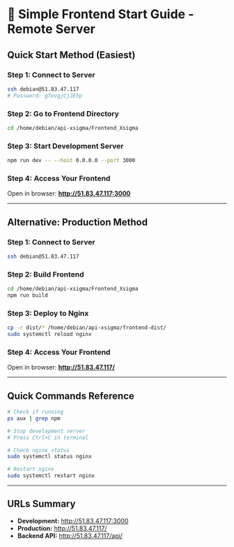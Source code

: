 # 🚀 Simple Frontend Start Guide - Remote Server

## Quick Start Method (Easiest)

### Step 1: Connect to Server
```bash
ssh debian@51.83.47.117
# Password: gTevgjCjJEhp
```

### Step 2: Go to Frontend Directory
```bash
cd /home/debian/api-xsigma/Frontend_Xsigma
```

### Step 3: Start Development Server
```bash
npm run dev -- --host 0.0.0.0 --port 3000
```

### Step 4: Access Your Frontend
Open in browser: **http://51.83.47.117:3000**

---

## Alternative: Production Method

### Step 1: Connect to Server
```bash
ssh debian@51.83.47.117
```

### Step 2: Build Frontend
```bash
cd /home/debian/api-xsigma/Frontend_Xsigma
npm run build
```

### Step 3: Deploy to Nginx
```bash
cp -r dist/* /home/debian/api-xsigma/frontend-dist/
sudo systemctl reload nginx
```

### Step 4: Access Your Frontend
Open in browser: **http://51.83.47.117/**

---

## Quick Commands Reference

```bash
# Check if running
ps aux | grep npm

# Stop development server
# Press Ctrl+C in terminal

# Check nginx status
sudo systemctl status nginx

# Restart nginx
sudo systemctl restart nginx
```

---

## URLs Summary
- **Development:** http://51.83.47.117:3000
- **Production:** http://51.83.47.117/
- **Backend API:** http://51.83.47.117/api/
